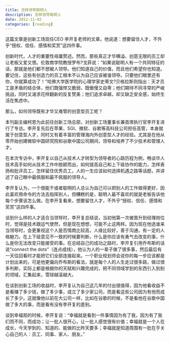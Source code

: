 ```yaml
---
title: 怎样领导聪明人
description: 怎样领导聪明人
date: 2012-11-02
categories: [reading]
---
```


这篇文章是创新工场现任CEO 李开复老师的文章。他说道：想要留住人才，不外乎“授权、信任、感情和奖赏”这四件事。

创新时代，人才的重要性毋庸赘述。然而，那些真正才华横溢、创意无限的员工却让老板又爱又恨。伦敦商学院教授罗布?戈菲说：“如果说聪明人有一个共同特征的话，那就是他们都不想被人领导。他们知道自己的价值，而且他们希望你也知道。要记住，这些有创造力的员工根本不认为自己应该被谁领导。只要他们眼里还有你，你就算成功了！”哈佛大学医学院的心理学家史蒂文?贝格拉斯则指出：天才员工是矛盾的结合体，他们既强悍又脆弱，既傲慢又自卑；他们期待不同寻常的严峻挑战，同时又渴求花样翻新的反复赞美；他们追求卓越，却又缺乏安全感，始终生活在焦虑中。

那么，如何领导既有才华又难管的创意型员工呢？

本刊副主编柯恩为此前往创新工场总部，对创新工场董事长兼首席执行官李开复进行了专访。李开复先后在苹果、SGI、微软、谷歌等高科技公司担任高管，本身就属于创意型人才，同时又有着丰富的管理海内外创意型人才的经验。尤其是在他从零开始创建微软中国研究院和谷歌中国公司期间，领导和培养了不少技术和管理人才。

在本次专访中，李开复以自己从技术人才转型为领导者的心路历程为例，畅谈华人技术高手如何从技术工作中脱颖而出，如何提高自己和上下级协作的能力，怎样表扬和批评员工，怎样留住优秀员工，人的一生应该如何选择机遇之路等话题，并讲述了自己眼中最佩服和最不佩服的领导人。

李开复认为，一个很能干或者聪明的人总认为自己可以把别人的工作做得更好，因此喜欢用命令的方法去指挥别人，但糟糕的是，聪明人最不喜欢的就是老板告诉他每个步骤该怎么做。在李开复看来，想要留住人才，不外乎“授权、信任、感情和奖赏”这四件事。

谈到什么样的人才适合当领导时，李开复总结说，当初他第一次被晋升到经理岗位时，觉得是技术跟运气使然，但是现在想想，可能不止这两样。因为现在他选谁来当领导时，会更重视这个人是否情商比较高，人缘比较好，善于沟通，有一定的人格魅力。在上下级意见不一致的时候要判断，什么是你应该有勇气去改变的事，什么是你无法改变只能接受的事。在总结自己的成功之路时，李开复引用乔布斯的话说“connect the dots”（连点成线），他认为人的一辈子做了很多事，然后最后有一天往回看时才能把它们全部连接起来。一个职业规划师会说你的每一步应该都是计划出来的，可是他更偏向乔布斯的看法，就是每个人的人生走过很多路，做过很多判断，实际上都是根据你的天赋和兴趣完成的，把不同领域学到的东西引入到别的领域，汇集起来，雪球越滚越大。

在谈到创新工场的收益时，李开复认为自己这几年的付出很值得，因为他看收益不是看赚了多少钱，做了多少事，成立了多少家公司，而是看这些公司因为有他而成长了多少。这就像他以前在大公司一样，比如在谷歌的时候，不是看他在谷歌中国做了多大的事，而是看有没有李开复的差别。

谈到幸福观的时候，李开复说：“幸福就是看到一件事情因为有了我，因为有了我们而不同，而成功；让一批人很开心，让一批人感觉很有价值；幸福就是一个人在成长，今天学到的、知道的、能做的比昨天要多；幸福就是知道周围有一批在乎关心自己的人：员工、同事、家人、朋友。”
